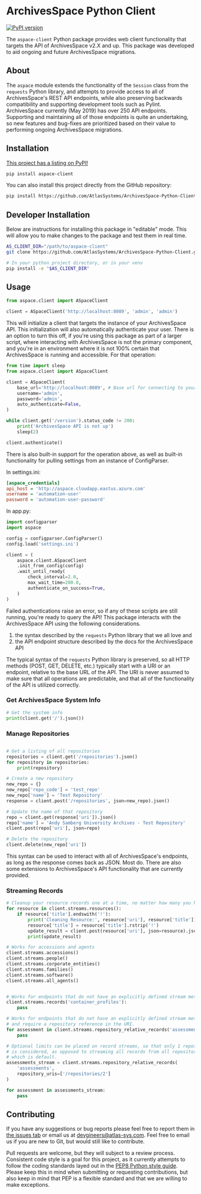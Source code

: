 # ArchivesSpace Python Client

[![PyPI version](https://badge.fury.io/py/aspace-client.svg)](https://badge.fury.io/py/aspace-client)

The `aspace-client` Python package provides web client functionality that
targets the API of ArchivesSpace v2.X and up. This package was developed
to aid ongoing and future ArchivesSpace migrations.


## About

The `aspace` module extends the functionality of the `Session` class from the
`requests` Python library, and attempts to provide access to all of
ArchivesSpace's REST API endpoints, while also preserving backwards
compatibility and supporting development tools such as Pylint. ArchivesSpace
currently (May 2019) has over 250 API endpoints. Supporting and maintaining all
of those endpoints is quite an undertaking, so new features and bug-fixes are
prioritized based on their value to performing ongoing ArchivesSpace migrations.


## Installation

[This project has a listing on PyPI!](https://pypi.org/project/aspace-client/)

```bash
pip install aspace-client
```

You can also install this project directly from the GitHub repository:

```bash
pip install https://github.com/AtlasSystems/ArchivesSpace-Python-Client/zipball/master
```


## Developer Installation

Below are instructions for installing this package in "editable" mode. This
will allow you to make changes to the package and test them in real time.

```bash
AS_CLIENT_DIR="/path/to/aspace-client"
git clone https://github.com/AtlasSystems/ArchivesSpace-Python-Client.git "$AS_CLIENT_DIR"

# In your python project directory, or in your venv
pip install -e "$AS_CLIENT_DIR"
```


## Usage

```python
from aspace.client import ASpaceClient

client = ASpaceClient('http://localhost:8089', 'admin', 'admin')
```

This will initialize a client that targets the instance of your ArchivesSpace
API. This initialization will also automatically authenticate your user. There
is an option to turn this off, if you're using this package as part of a
larger script, where interacting with ArchivesSpace is not the primary
component, and you're in an environment where it is not 100% certain that
ArchivesSpace is running and accessible. For that operation:

```python
from time import sleep
from aspace.client import ASpaceClient

client = ASpaceClient(
    base_url='http://localhost:8089', # Base url for connecting to your ASpace's API.
    username='admin',
    password='admin',
    auto_authenticate=False,
)

while client.get('/version').status_code != 200:
    print('ArchivesSpace API is not up')
    sleep(2)

client.authenticate()
```

There is also built-in support for the operation above, as well as built-in
functionality for pulling settings from an instance of ConfigParser.

In settings.ini:

```ini
[aspace_credentials]
api_host = 'http://aspace.cloudapp.eastus.azure.com'
username = 'automation-user'
password = 'automation-user-password'
```

In app.py:

```python
import configparser
import aspace

config = configparser.ConfigParser()
config.load('settings.ini')

client = (
    aspace.client.ASpaceClient
    .init_from_config(config)
    .wait_until_ready(
        check_interval=2.0,
        max_wait_time=200.0,
        authenticate_on_success=True,
    )
)
```

Failed authentications raise an error, so if any of these scripts are still
running, you're ready to query the API! This package interacts with the
ArchivesSpace API using the following considerations.

1. the syntax described by the `requests` Python library that we all love and
2. the API endpoint structure described by the docs for the ArchivesSpace API

The typical syntax of the `requests` Python library is preserved, so all HTTP
methods (POST, GET, DELETE, etc.) typically start with a URI or an endpoint,
relative to the base URL of the API. The URI is never assumed to make sure 
that all operations are predictable, and that all of the functionality of the
API is utilized correctly.

### Get ArchivesSpace System Info

```python
# Get the system info
print(client.get('/').json())
```

### Manage Repositories

```python

# Get a listing of all repositories
repositories = client.get('/repositories').json()
for repository in repositories:
    print(repository)

# Create a new repository
new_repo = {}
new_repo['repo_code'] = 'test_repo'
new_repo['name'] = 'Test Repository'
response = client.post('/repositories', json=new_repo).json()

# Update the name of that repository
repo = client.get(response['uri']).json()
repo['name'] = 'Andy Samberg University Archives - Test Repository'
client.post(repo['uri'], json=repo)

# Delete the repository
client.delete(new_repo['uri'])
```

This syntax can be used to interact with all of ArchivesSpace's endpoints, as
long as the response comes back as JSON. Most do. There are also some
extensions to ArchivesSpace's API functionality that are currently provided.

### Streaming Records

```python
# Cleanup your resource records one at a time, no matter how many you have
for resource in client.streams.resources():
    if resource['title'].endswith('!'):
        print('Cleaning Resource:', resource['uri'], resource['title'])
        resource['title'] = resource['title'].rstrip('!')
        update_result = client.post(resource['uri'], json=resource).json()
        print(update_result)

# Works for accessions and agents
client.streams.accessions()
client.streams.people()
client.streams.corporate_entities()
client.streams.families()
client.streams.software()
client.streams.all_agents()


# Works for endpoints that do not have an explicitly defined stream method
client.streams.records('container_profiles'):
    pass

# Works for endpoints that do not have an explicitly defined stream method
# and require a repository reference in the URI.
for assessment in client.streams.repository_relative_records('assessments'):
    pass

# Optional limits can be placed on record streams, so that only 1 repository
# is considered, as opposed to streaming all records from all repositories,
# which is default.
assessments_stream = client.streams.repository_relative_records(
    'assessments',
    repository_uris=['/repositories/2']
)

for assessment in assessments_stream:
    pass
```


## Contributing

If you have any suggestions or bug reports please feel free to report them in
[the issues tab](https://github.com/AtlasSystems/ArchivesSpace-Python-Client/issues) 
or email us at [devgineers@atlas-sys.com](mailto:devgineers@atlas-sys.com).
Feel free to email us if you are new to Git, but would still like to 
contribute.

Pull requests are welcome, but they will subject to a review process.
Consistent code style is a goal for this project, as it currently 
attempts to follow the coding standards layed out in the 
[PEP8 Python style guide](https://www.python.org/dev/peps/pep-0008/).
Please keep this in mind when submitting or requesting contributions,
but also keep in mind that PEP is a flexible standard and that we are 
willing to make exceptions.
